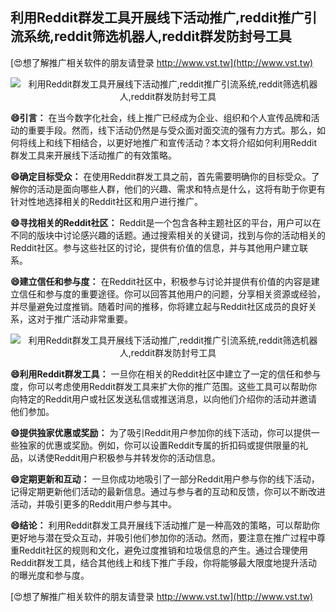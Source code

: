 ## **利用Reddit群发工具开展线下活动推广,reddit推广引流系统,reddit筛选机器人,reddit群发防封号工具**

[😍想了解推广相关软件的朋友请登录 http://www.vst.tw](http://www.vst.tw)

 <center><img src="https://vst.tw/MP4/tuiguang/png/4.png" alt="利用Reddit群发工具开展线下活动推广,reddit推广引流系统,reddit筛选机器人,reddit群发防封号工具"></center>

**😄引言：**
在当今数字化社会，线上推广已经成为企业、组织和个人宣传品牌和活动的重要手段。然而，线下活动仍然是与受众面对面交流的强有力方式。那么，如何将线上和线下相结合，以更好地推广和宣传活动？本文将介绍如何利用Reddit群发工具来开展线下活动推广的有效策略。

**😄确定目标受众：**
在使用Reddit群发工具之前，首先需要明确你的目标受众。了解你的活动是面向哪些人群，他们的兴趣、需求和特点是什么，这将有助于你更有针对性地选择相关的Reddit社区和用户进行推广。

**😄寻找相关的Reddit社区：**
Reddit是一个包含各种主题社区的平台，用户可以在不同的版块中讨论感兴趣的话题。通过搜索相关的关键词，找到与你的活动相关的Reddit社区。参与这些社区的讨论，提供有价值的信息，并与其他用户建立联系。

**😄建立信任和参与度：**
在Reddit社区中，积极参与讨论并提供有价值的内容是建立信任和参与度的重要途径。你可以回答其他用户的问题，分享相关资源或经验，并尽量避免过度推销。随着时间的推移，你将建立起与Reddit社区成员的良好关系，这对于推广活动非常重要。

 <center><img src="https://vst.tw/MP4/tuiguang/png/5.png" alt="利用Reddit群发工具开展线下活动推广,reddit推广引流系统,reddit筛选机器人,reddit群发防封号工具"></center>

**😄利用Reddit群发工具：**
一旦你在相关的Reddit社区中建立了一定的信任和参与度，你可以考虑使用Reddit群发工具来扩大你的推广范围。这些工具可以帮助你向特定的Reddit用户或社区发送私信或推送消息，以向他们介绍你的活动并邀请他们参加。

**😄提供独家优惠或奖励：**
为了吸引Reddit用户参加你的线下活动，你可以提供一些独家的优惠或奖励。例如，你可以设置Reddit专属的折扣码或提供限量的礼品，以诱使Reddit用户积极参与并转发你的活动信息。

**😄定期更新和互动：**
一旦你成功地吸引了一部分Reddit用户参与你的线下活动，记得定期更新他们活动的最新信息。通过与参与者的互动和反馈，你可以不断改进活动，并吸引更多的Reddit用户参与其中。

**😄结论：**
利用Reddit群发工具开展线下活动推广是一种高效的策略，可以帮助你更好地与潜在受众互动，并吸引他们参加你的活动。然而，要注意在推广过程中尊重Reddit社区的规则和文化，避免过度推销和垃圾信息的产生。通过合理使用Reddit群发工具，结合其他线上和线下推广手段，你将能够最大限度地提升活动的曝光度和参与度。

[😍想了解推广相关软件的朋友请登录 http://www.vst.tw](http://www.vst.tw)



